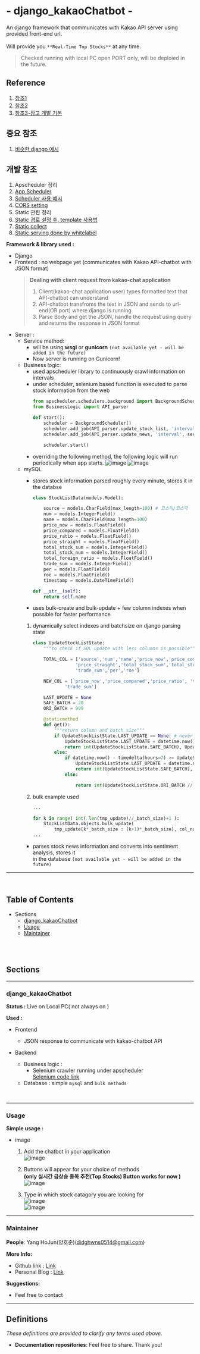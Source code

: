 # - django_kakaoChatbot -

An django framework that communicates with Kakao API server using provided front-end url. <br/>
<br/>
Will provide you `**Real-Time Top Stocks**` at any time.

> Checked running with local PC open PORT only, will be deploied in the future.

## Reference
1) [참조1](https://www.dongyeon1201.kr/9026133b-31be-4b58-bcc7-49abbe893044#b530dc75-789d-4e2e-9993-edb2b328c89b)
2) [참조2](https://django-doc-test-kor.readthedocs.io/en/old_master/intro/tutorial01.html)
3) [참조3-장고 개발 기본](https://076923.github.io/posts/Python-Django-1/)

## 중요 참조
1) [비슷한 django 예시](https://github.com/Ryu0n/stock_analyzer)

## 개발 참조
1) Apscheduler 정리
  1) [App Scheduler](https://ediblepotato.tistory.com/3)
  2) [Scheduler 사용 예시](https://medium.com/@kevin.michael.horan/scheduling-tasks-in-django-with-the-advanced-python-scheduler-663f17e868e6)
2) [CORS setting](https://hyeonyeee.tistory.com/65)
3) Static 관련 정리
  1) [Static 경로 설정 후, template 사용법](https://0ver-grow.tistory.com/912) 
  2) [Static collect](https://nachwon.github.io/django-deploy-4-static/)
  3) [Static serving done by whitelabel](https://listed.to/@toolate/6967/heroku-x-django-static)


**Framework & library used :**
- Django
- Frontend : no webpage yet (communicates with Kakao API-chatbot with JSON format)
  > **Dealing with client request from kakao-chat application** <br/>
  > 1) Client(kakao-chat application user) types formatted text that API-chatbot can understand <br/>
  > 2) API-chatbot transfroms the text in JSON and sends to url-end(OR port) where django is running <br/>
  > 3) Parse Body and get the JSON, handle the request using query and returns the response in JSON format
  > 
- Server :
  - Service method:
    - will be using **wsgi** or **gunicorn** `(not available yet - will be added in the future)`
    - Now server is running on Gunicorn!
  - Business logic:
    - used apscheduler library to continuously crawl information on intervals
    - under scheduler, selenium based function is executed to parse stock information from the web
        ```python
        from apscheduler.schedulers.background import BackgroundScheduler
        from BusinessLogic import API_parser

        def start():
            scheduler = BackgroundScheduler()
            scheduler.add_job(API_parser.update_stock_list, 'interval', seconds=20)
            scheduler.add_job(API_parser.update_news, 'interval', seconds=10)

            scheduler.start()
        
        ```
    - overriding the following method, the following logic will run periodically when app starts.
      ![image](https://user-images.githubusercontent.com/47662495/114277110-d1ab3e80-9a64-11eb-953d-b6a26fc6aed1.png)
      ![image](https://user-images.githubusercontent.com/47662495/114277263-73cb2680-9a65-11eb-9f9a-951cda2355df.png)
  - mySQL
    - stores stock information parsed roughly every minute, stores it in the databse

        ```python
        class StockListData(models.Model):

            source = models.CharField(max_length=100) # 코스피/코스닥
            num = models.IntegerField()
            name = models.CharField(max_length=100)
            price_now = models.FloatField()
            price_compared = models.FloatField()
            price_ratio = models.FloatField()
            price_straight = models.FloatField()
            total_stock_sum = models.IntegerField()
            total_stock_num = models.IntegerField()
            total_foreign_ratio = models.FloatField()
            trade_sum = models.IntegerField()
            per = models.FloatField()
            roe = models.FloatField()
            timestamp = models.DateTimeField()

        def __str__(self):
            return self.name

        ```
    - uses bulk-create and bulk-update + few column indexes when possible for faster performance <br/>
    1)   dynamically select indexes and batchsize on django parsing state

            ```python
            class UpdateStockListState:
                """to check if SQL update with less columns is possible"""

                TOTAL_COL = ['source','num','name','price_now','price_compared','price_ratio',
                            'price_straight','total_stock_sum','total_stock_num','total_foreign_ratio',
                            'trade_sum','per','roe']

                NEW_COL = ['price_now','price_compared','price_ratio', 'total_foreign_ratio',
                        'trade_sum']

                LAST_UPDATE = None
                SAFE_BATCH = 20
                ORI_BATCH = 999

                @staticmethod
                def get():
                    """return column and batch size"""
                    if UpdateStockListState.LAST_UPDATE == None: # never parsed before
                        UpdateStockListState.LAST_UPDATE = datetime.now()
                        return int(UpdateStockListState.SAFE_BATCH), UpdateStockListState.TOTAL_COL
                    else:
                        if datetime.now() - timedelta(hours=7) >= UpdateStockListState.LAST_UPDATE: # exceeded time limit
                            UpdateStockListState.LAST_UPDATE = datetime.now()
                            return int(UpdateStockListState.SAFE_BATCH), UpdateStockListState.TOTAL_COL
                        else:

                            return int(UpdateStockListState.ORI_BATCH // (len(UpdateStockListState.NEW_COL)*2.5)), UpdateStockListState.NEW_COL

            ```
        
    2) bulk example used
        ```python
        ...

        for k in range( int( len(tmp_update)//_batch_size)+1 ):
			StockListData.objects.bulk_update(
                tmp_update[k*_batch_size : (k+1)*_batch_size], col_names)
        ...
        ```
    - parses stock news information and converts into sentiment analysis, stores it <br/> in the database `(not available yet - will be added in the future)`

---
<br/>

## Table of Contents

- Sections
  - [django_kakaoChatbot](https://github.com/didghwns0514/django_kakaoChatbot/blob/master/README.md#django_kakaoChatbot)
  - [Usage](https://github.com/didghwns0514/django_kakaoChatbot/blob/master/README.md#Usage)
  - [Maintainer](https://github.com/didghwns0514/django_kakaoChatbot/blob/master/README.md#Maintainer)


<br/>
<br/>

## Sections

---
### django_kakaoChatbot

**Status :** Live on Local PC( not always on )

**Used :**

- Frontend
  - JSON response to communicate with kakao-chatbot API

- Backend
  - Business logic :
    - Selenium crawler running under apscheduler <br/>
      [Selenium code link](https://github.com/didghwns0514/django_kakaoChatbot/blob/master/BusinessLogic/Parser.py)
  - Database : simple ``mysql`` and ``bulk methods``

<br/>

-----------

### Usage

**Simple usage :**

- image
  1) Add the chatbot in your application <br/>
  ![image](https://user-images.githubusercontent.com/47662495/114262703-57ef6280-9a1c-11eb-9f88-d363052ef357.png)

  2) Buttons will appear for your choice of methods <br/>
   **(only 실시간 급상승 종목 추천(Top Stocks) Button works for now )** <br/>
  ![image](https://user-images.githubusercontent.com/47662495/114262712-68074200-9a1c-11eb-94b8-db64741e4935.png)

  3) Type in which stock catagory you are looking for <br/>
  ![image](https://user-images.githubusercontent.com/47662495/114262722-73f30400-9a1c-11eb-92fb-97756d9b93d5.png)<br/>
  ![image](https://user-images.githubusercontent.com/47662495/114262724-7c4b3f00-9a1c-11eb-83d6-1c434ad4a473.png)

-----------

### Maintainer

**People**: Yang HoJun(양호준)(didghwns0514@gmail.com)

**More Info:**

- Github link : [Link](https://github.com/didghwns0514/django_kakaoChatbot)
- Personal Blog : [Link](https://korshika.tistory.com/)

**Suggestions:**

- Feel free to contact

-----------

## Definitions

*These definitions are provided to clarify any terms used above.*

- **Documentation repositories**: Feel free to share. Thank you!